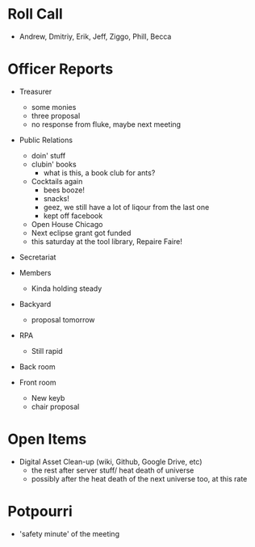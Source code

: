 Roll Call
=========
- Andrew, Dmitriy, Erik, Jeff, Ziggo, Phill, Becca
  
Officer Reports
===============
- Treasurer
  - some monies
  - three proposal
  - no response from fluke, maybe next meeting
- Public Relations
  - doin' stuff
  - clubin' books
    - what is this, a book club for ants?
  - Cocktails again
    - bees booze!
    - snacks!
    - geez, we still have a lot of liqour from the last one
    - kept off facebook
  - Open House Chicago
  - Next eclipse grant got funded
  - this saturday at the tool library, Repaire Faire!
- Secretariat
- Members
  - Kinda holding steady
- Backyard
  - proposal tomorrow
- RPA
  - Still rapid
- Back room

- Front room
  - New keyb
  - chair proposal

Open Items
==========

- Digital Asset Clean-up (wiki, Github, Google Drive, etc)
  - the rest after server stuff/ heat death of universe
  - possibly after the heat death of the next universe too, at this rate
  
Potpourri
=========
- 'safety minute' of the meeting
